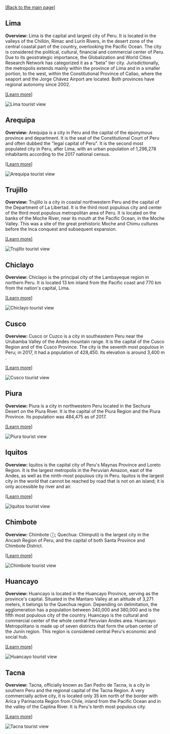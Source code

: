 [[Back to the main page]](index.md)
## Lima
**Overview:** Lima  is the capital and largest city of Peru. It is located in the valleys of the Chillón, Rímac and Lurín Rivers, in the desert zone of the central coastal part of the country, overlooking the Pacific Ocean. The city is considered the political, cultural, financial and commercial center of Peru. Due to its geostrategic importance, the Globalization and World Cities Research Network has categorized it as a "beta" tier city. Jurisdictionally, the metropolis extends mainly within the province of Lima and in a smaller portion, to the west, within the Constitutional Province of Callao, where the seaport and the Jorge Chávez Airport are located. Both provinces have regional autonomy since 2002.

[[Learn more]](Lima.md)

![Lima tourist view](resources/Lima_view.jpg)
## Arequipa
**Overview:** Arequipa  is a city in Peru and the capital of the eponymous province and department. It is the seat of the Constitutional Court of Peru and often dubbed the "legal capital of Peru". It is the second most populated city in Peru, after Lima, with an urban population of 1,296,278 inhabitants according to the 2017 national census.

[[Learn more]](Arequipa.md)

![Arequipa tourist view](resources/Arequipa_view.jpg)
## Trujillo
**Overview:** Trujillo  is a city in coastal northwestern Peru and the capital of the Department of La Libertad. It is the third most populous city and center of the third most populous metropolitan area of Peru. It is located on the banks of the Moche River, near its mouth at the Pacific Ocean, in the Moche Valley. This was a site of the great prehistoric Moche and Chimu cultures before the Inca conquest and subsequent expansion.

[[Learn more]](Trujillo.md)

![Trujillo tourist view](resources/Trujillo_view.jpg)
## Chiclayo
**Overview:** Chiclayo  is the principal city of the Lambayeque region in northern Peru. It is located 13 km  inland from the Pacific coast and 770 km  from the nation's capital, Lima.

[[Learn more]](Chiclayo.md)

![Chiclayo tourist view](resources/Chiclayo_view.jpg)
## Cusco
**Overview:** Cusco or Cuzco  is a city in southeastern Peru near the Urubamba Valley of the Andes mountain range. It is the capital of the Cusco Region and of the Cusco Province. The city is the seventh most populous in Peru; in 2017, it had a population of 428,450. Its elevation is around 3,400 m .

[[Learn more]](Cusco.md)

![Cusco tourist view](resources/Cusco_view.jpg)
## Piura
**Overview:** Piura is a city in northwestern Peru located in the Sechura Desert on the Piura River. It is the capital of the Piura Region and the Piura Province. Its population was 484,475 as of 2017.

[[Learn more]](Piura.md)

![Piura tourist view](resources/Piura_view.jpg)
## Iquitos
**Overview:** Iquitos  is the capital city of Peru's Maynas Province and Loreto Region. It is the largest metropolis in the Peruvian Amazon, east of the Andes, as well as the ninth-most populous city in Peru. Iquitos is the largest city in the world that cannot be reached by road that is not on an island; it is only accessible by river and air.

[[Learn more]](Iquitos.md)

![Iquitos tourist view](resources/Iquitos_view.jpg)
## Chimbote
**Overview:** Chimbote  ⓘ; Quechua: Chimputi) is the largest city in the Ancash Region of Peru, and the capital of both Santa Province and Chimbote District.

[[Learn more]](Chimbote.md)

![Chimbote tourist view](resources/Chimbote_view.jpg)
## Huancayo
**Overview:** Huancayo is located in the Huancayo Province, serving as the province's capital. Situated in the Mantaro Valley at an altitude of 3,271 meters, it belongs to the Quechua region. Depending on delimitation, the agglomeration has a population between 340,000 and 380,000 and is the fifth most populous city of the country. Huancayo is the cultural and commercial center of the whole central Peruvian Andes area. Huancayo Metropolitano is made up of seven districts that form the urban center of the Junín region. This region is considered central Peru's economic and social hub.

[[Learn more]](Huancayo.md)

![Huancayo tourist view](resources/Huancayo_view.jpg)
## Tacna
**Overview:** Tacna, officially known as San Pedro de Tacna, is a city in southern Peru and the regional capital of the Tacna Region. A very commercially active city, it is located only 35 km  north of the border with Arica y Parinacota Region from Chile, inland from the Pacific Ocean and in the valley of the Caplina River. It is Peru's tenth most populous city.

[[Learn more]](Tacna.md)

![Tacna tourist view](resources/Tacna_view.jpg)
